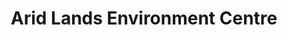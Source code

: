 ---
layout: project
title: Arid Lands Environment Centre
name_for_thumbnail: Arid Lands<br>Environment<br>Centre
client: Arid Lands Environment Centre
thumbnail_image: /uploads/site-image-arid-lands-environment-centre.jpg
header_image: /uploads/site-image-arid-lands-environment-centre.jpg
platforms: [NationBuilder, Aware]
year: 2016
roles: Frontend & backend development
web:
  launch_url: https://www.alec.org.au/
  images:
    - /uploads/site-web-arid-lands-environment-centre.png
type: Campaign Website
category: Coded for Code Nation Australia
tags: [Campaign Platform, Theme Dark]
type_slug: project
order: 6
---